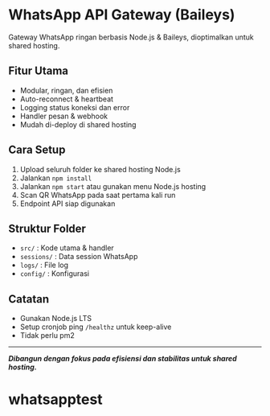 # WhatsApp API Gateway (Baileys)

Gateway WhatsApp ringan berbasis Node.js & Baileys, dioptimalkan untuk shared hosting.

## Fitur Utama
- Modular, ringan, dan efisien
- Auto-reconnect & heartbeat
- Logging status koneksi dan error
- Handler pesan & webhook
- Mudah di-deploy di shared hosting

## Cara Setup
1. Upload seluruh folder ke shared hosting Node.js
2. Jalankan `npm install`
3. Jalankan `npm start` atau gunakan menu Node.js hosting
4. Scan QR WhatsApp pada saat pertama kali run
5. Endpoint API siap digunakan

## Struktur Folder
- `src/` : Kode utama & handler
- `sessions/` : Data session WhatsApp
- `logs/` : File log
- `config/` : Konfigurasi

## Catatan
- Gunakan Node.js LTS
- Setup cronjob ping `/healthz` untuk keep-alive
- Tidak perlu pm2

---

**_Dibangun dengan fokus pada efisiensi dan stabilitas untuk shared hosting._**
# whatsapptest

